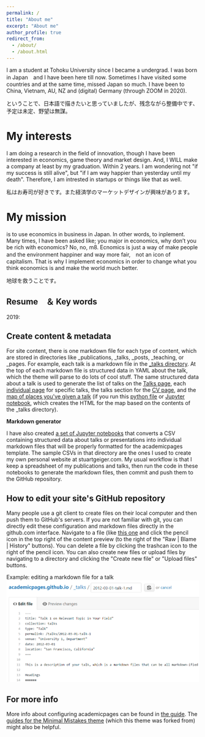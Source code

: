 ```yaml
---
permalink: /
title: "About me"
excerpt: "About me"
author_profile: true
redirect_from: 
  - /about/
  - /about.html
---
```


I am a student at Tohoku University since I became a undergrad. I was born in Japan　and I have been here till now. Sometimes I have visited some countries and at the same time, missed Japan so much. I have been to China, Vietnam, AU, NZ and (digital) Germany (through ZOOM in 2020).

ということで、日本語で描きたいと思っていましたが、残念ながら整備中です、予定は未定、野望は無謀。



My interests
======
I am doing a research in the field of innovation, though I have been interested in economics, game theory and market design. And, I WILL make a company at least by my graduation.  Within 2 years. I am wondering not "if my success is still alive", but "if I am way happier than yesterday until my death". Therefore, I am intrested in startups or things like that as well.

私はお寿司が好きです。また経済学のマーケットデザインが興味があります。



My mission
======
is to use economics in business in Japan. In other words, to inplement. Many times, I have been asked like; you major in economics, why don’t you be rich with economics? No, no, m8. Ecnomics is just a way of make people and the environment happiner and way more fair,　not an icon of capitalism. That is why I implement economics in order to change what you think economics is and make the world much better. 

地球を救うことです。

Resume　＆ Key words
------
2019:

Create content & metadata
------
For site content, there is one markdown file for each type of content, which are stored in directories like _publications, _talks, _posts, _teaching, or _pages. For example, each talk is a markdown file in the [_talks directory](https://github.com/academicpages/academicpages.github.io/tree/master/_talks). At the top of each markdown file is structured data in YAML about the talk, which the theme will parse to do lots of cool stuff. The same structured data about a talk is used to generate the list of talks on the [Talks page](https://academicpages.github.io/talks), each [individual page](https://academicpages.github.io/talks/2012-03-01-talk-1) for specific talks, the talks section for the [CV page](https://academicpages.github.io/cv), and the [map of places you've given a talk](https://academicpages.github.io/talkmap.html) (if you run this [python file](https://github.com/academicpages/academicpages.github.io/blob/master/talkmap.py) or [Jupyter notebook](https://github.com/academicpages/academicpages.github.io/blob/master/talkmap.ipynb), which creates the HTML for the map based on the contents of the _talks directory).

**Markdown generator**

I have also created [a set of Jupyter notebooks](https://github.com/academicpages/academicpages.github.io/tree/master/markdown_generator
) that converts a CSV containing structured data about talks or presentations into individual markdown files that will be properly formatted for the academicpages template. The sample CSVs in that directory are the ones I used to create my own personal website at stuartgeiger.com. My usual workflow is that I keep a spreadsheet of my publications and talks, then run the code in these notebooks to generate the markdown files, then commit and push them to the GitHub repository.

How to edit your site's GitHub repository
------
Many people use a git client to create files on their local computer and then push them to GitHub's servers. If you are not familiar with git, you can directly edit these configuration and markdown files directly in the github.com interface. Navigate to a file (like [this one](https://github.com/academicpages/academicpages.github.io/blob/master/_talks/2012-03-01-talk-1.md) and click the pencil icon in the top right of the content preview (to the right of the "Raw | Blame | History" buttons). You can delete a file by clicking the trashcan icon to the right of the pencil icon. You can also create new files or upload files by navigating to a directory and clicking the "Create new file" or "Upload files" buttons. 

Example: editing a markdown file for a talk
![Editing a markdown file for a talk](/images/editing-talk.png)

For more info
------
More info about configuring academicpages can be found in [the guide](https://academicpages.github.io/markdown/). The [guides for the Minimal Mistakes theme](https://mmistakes.github.io/minimal-mistakes/docs/configuration/) (which this theme was forked from) might also be helpful.
